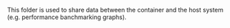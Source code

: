 This folder is used to share data between the container and the host system (e.g. performance banchmarking graphs).
